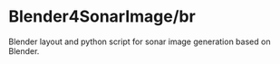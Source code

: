 # Blender4SonarImage/br
Blender layout and python script for sonar image generation based on Blender.
